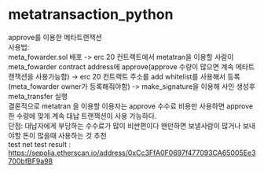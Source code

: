 # metatransaction_python
approve를 이용한 메타트랜잭션<br>
사용법:<br>
meta_fowarder.sol 배포 -> erc 20 컨트랙트에서 metatran을 이용할 사람이 meta_fowarder contract address에 approve(approve 수량이 많으면 계속 메타트랜잭션을 사용가능함)
-> erc 20 컨트랙트 주소를 add whitelist를 사용해서 등록 (meta_fowarder owner가 등록해줘야함) -> make_signature을 이용해 사인 생성후 meta_transfer 실행<br>
결론적으로 metatran 을 이용할 이용자는 approve 수수료 비용만 사용하면 approve한 수량에 맞게 계속 대납 트랜잭션이 사용 가능하다.<br>
단점: 대납자에게 부담하는 수수료가 많이 비싼편이다 왠만하면 보낼사람이 많거나 보내야할 돈이 많을때 사용하는 것 추천<br>
test net test result : https://sepolia.etherscan.io/address/0xCc3FfA0F0697f477093CA65005Ee3700bfBF9a98
